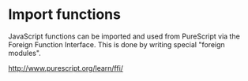 Import functions
================

JavaScript functions can be imported and used from PureScript via the Foreign
Function Interface. This is done by writing special "foreign modules".

http://www.purescript.org/learn/ffi/
